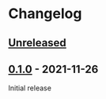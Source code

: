 # Changelog

## [Unreleased](https://github.com/org/repo/compare/0.1.0...master)

## [0.1.0](https://github.com/org/repo/compare/33bbe5b9f746573e5d1aff5b5686e6e02b58dbcb...0.1.0) - 2021-11-26

Initial release


